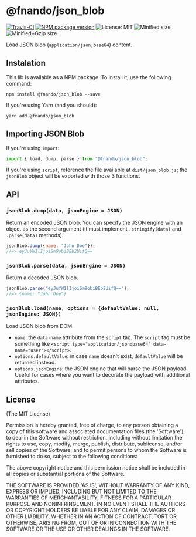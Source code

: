 # @fnando/json_blob

[![Travis-CI](https://travis-ci.org/fnando/json_blob-js.svg)](https://travis-ci.org/fnando/json_blob-js)
[![NPM package version](https://img.shields.io/npm/v/@fnando/json_blob.svg)](https://www.npmjs.com/package/@fnando/json_blob)
![License: MIT](https://img.shields.io/npm/l/@fnando/json_blob.svg)
![Minified size](http://img.badgesize.io/fnando/json_blob-js/master/dist/json_blob.js.svg?label=min+size)
![Minified+Gzip size](http://img.badgesize.io/fnando/json_blob-js/master/dist/json_blob.js.svg?compression=gzip&label=min%2Bgzip+size)

Load JSON blob (`application/json;base64`) content.

## Instalation

This lib is available as a NPM package. To install it, use the following command:

```
npm install @fnando/json_blob --save
```

If you're using Yarn (and you should):

```
yarn add @fnando/json_blob
```

## Importing JSON Blob

If you're using `import`:

```js
import { load, dump, parse } from "@fnando/json_blob";
```

If you're using `script`, reference the file available at `dist/json_blob.js`; the `jsonBlob` object will be exported with those 3 functions.

## API

### `jsonBlob.dump(data, jsonEngine = JSON)`

Return an encoded JSON blob. You can specify the JSON engine with an object as the second argument (it must implement `.stringify(data)` and `.parse(data)` methods).

```js
jsonBlob.dump({name: "John Doe"});
//=> eyJuYW1lIjoiSm9obiBEb2UifQ==
```

### `jsonBlob.parse(data, jsonEngine = JSON)`

Return a decoded JSON blob.

```js
jsonBlob.parse("eyJuYW1lIjoiSm9obiBEb2UifQ==");
//=> {name: "John Doe"}
```

### `jsonBlob.load(name, options = {defaultValue: null, jsonEngine: JSON})`

Load JSON blob from DOM.

- `name`: the `data-name` attribute from the `script` tag. The `script` tag must be something like `<script type="application/json;base64" data-name="user"></script>`.
- `options.defaultValue`: in case `name` doesn't exist, `defaultValue` will be returned instead.
- `options.jsonEngine`: the JSON engine that will parse the JSON payload. Useful for cases where you want to decorate the payload with additional attributes.

## License

(The MIT License)

Permission is hereby granted, free of charge, to any person obtaining
a copy of this software and associated documentation files (the
'Software'), to deal in the Software without restriction, including
without limitation the rights to use, copy, modify, merge, publish,
distribute, sublicense, and/or sell copies of the Software, and to
permit persons to whom the Software is furnished to do so, subject to
the following conditions:

The above copyright notice and this permission notice shall be
included in all copies or substantial portions of the Software.

THE SOFTWARE IS PROVIDED 'AS IS', WITHOUT WARRANTY OF ANY KIND,
EXPRESS OR IMPLIED, INCLUDING BUT NOT LIMITED TO THE WARRANTIES OF
MERCHANTABILITY, FITNESS FOR A PARTICULAR PURPOSE AND NONINFRINGEMENT.
IN NO EVENT SHALL THE AUTHORS OR COPYRIGHT HOLDERS BE LIABLE FOR ANY
CLAIM, DAMAGES OR OTHER LIABILITY, WHETHER IN AN ACTION OF CONTRACT,
TORT OR OTHERWISE, ARISING FROM, OUT OF OR IN CONNECTION WITH THE
SOFTWARE OR THE USE OR OTHER DEALINGS IN THE SOFTWARE.
